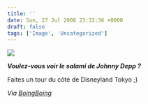 ```yaml
---
title: ''
date: Sun, 27 Jul 2008 23:33:36 +0000
draft: false
tags: ['Image', 'Uncategorized']
---
```


![](https://madd0.files.wordpress.com/2008/07/rcxxgaq0nbxu0tmo0mtylf5a_400.jpg)

**_Voulez-vous voir le salami de Johnny Depp ?_**

Faites un tour du côté de Disneyland Tokyo ;)

_Via_ [_BoingBoing_](http://www.boingboing.net/2008/07/26/johnny-depp-in-sausa.html)